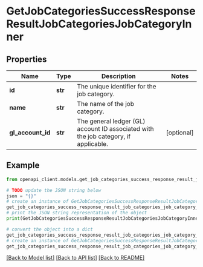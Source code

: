 # GetJobCategoriesSuccessResponseResultJobCategoriesJobCategoryInner


## Properties

Name | Type | Description | Notes
------------ | ------------- | ------------- | -------------
**id** | **str** | The unique identifier for the job category. | 
**name** | **str** | The name of the job category. | 
**gl_account_id** | **str** | The general ledger (GL) account ID associated with the job category, if applicable. | [optional] 

## Example

```python
from openapi_client.models.get_job_categories_success_response_result_job_categories_job_category_inner import GetJobCategoriesSuccessResponseResultJobCategoriesJobCategoryInner

# TODO update the JSON string below
json = "{}"
# create an instance of GetJobCategoriesSuccessResponseResultJobCategoriesJobCategoryInner from a JSON string
get_job_categories_success_response_result_job_categories_job_category_inner_instance = GetJobCategoriesSuccessResponseResultJobCategoriesJobCategoryInner.from_json(json)
# print the JSON string representation of the object
print(GetJobCategoriesSuccessResponseResultJobCategoriesJobCategoryInner.to_json())

# convert the object into a dict
get_job_categories_success_response_result_job_categories_job_category_inner_dict = get_job_categories_success_response_result_job_categories_job_category_inner_instance.to_dict()
# create an instance of GetJobCategoriesSuccessResponseResultJobCategoriesJobCategoryInner from a dict
get_job_categories_success_response_result_job_categories_job_category_inner_from_dict = GetJobCategoriesSuccessResponseResultJobCategoriesJobCategoryInner.from_dict(get_job_categories_success_response_result_job_categories_job_category_inner_dict)
```
[[Back to Model list]](../README.md#documentation-for-models) [[Back to API list]](../README.md#documentation-for-api-endpoints) [[Back to README]](../README.md)


